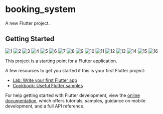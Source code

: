 # booking_system

A new Flutter project.

## Getting Started
![1](https://github.com/omer1998/booking_system/assets/43358116/65f544af-96cb-4a77-a61b-47b1f8d37383)
![2](https://github.com/omer1998/booking_system/assets/43358116/0e70f962-2a5d-43e4-8faa-42c7fe60e9d4)
![3](https://github.com/omer1998/booking_system/assets/43358116/f9ea8f19-96c6-43d8-8d39-bd7ae7332db7)
![4](https://github.com/omer1998/booking_system/assets/43358116/c98991f2-3ba5-4ae5-9b45-a6dcb903a3c0)
![5](https://github.com/omer1998/booking_system/assets/43358116/32426f42-2728-46ca-95ff-3a96d5c91e63)
![6](https://github.com/omer1998/booking_system/assets/43358116/5dad83da-019d-4e7d-8fc6-de75d8d97fcc)
![7](https://github.com/omer1998/booking_system/assets/43358116/89cf0139-0b33-4cc7-9119-d2570599df75)
![8](https://github.com/omer1998/booking_system/assets/43358116/0cd5a13e-6610-4d93-9266-ada9d9edc406)
![9](https://github.com/omer1998/booking_system/assets/43358116/95b6d2cb-4ec5-4d21-b39b-ab61d5ef8566)
![10](https://github.com/omer1998/booking_system/assets/43358116/759fd7dc-9af4-4a3c-a459-d06ac1a647f1)
![11](https://github.com/omer1998/booking_system/assets/43358116/109aae00-846e-4e2a-83b3-fc0f06106775)
![12](https://github.com/omer1998/booking_system/assets/43358116/95ef3e7f-5783-44ea-9831-e9759b772ecb)
![13](https://github.com/omer1998/booking_system/assets/43358116/f3ae4ee1-79aa-49e8-9ae5-13222c7df543)
![14](https://github.com/omer1998/booking_system/assets/43358116/d7262ab1-38c5-49b2-acb9-2e7abe35a444)
![15](https://github.com/omer1998/booking_system/assets/43358116/23c96e94-a1d1-4b6e-9186-0712a0826cb1)
![16](https://github.com/omer1998/booking_system/assets/43358116/0eef963e-68d1-4b46-bd8d-00c451a37c85)

This project is a starting point for a Flutter application.

A few resources to get you started if this is your first Flutter project:

- [Lab: Write your first Flutter app](https://docs.flutter.dev/get-started/codelab)
- [Cookbook: Useful Flutter samples](https://docs.flutter.dev/cookbook)

For help getting started with Flutter development, view the
[online documentation](https://docs.flutter.dev/), which offers tutorials,
samples, guidance on mobile development, and a full API reference.
